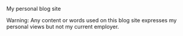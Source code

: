 My personal blog site



Warning:
Any content or words used on this blog site expresses my personal views but not my current employer.
